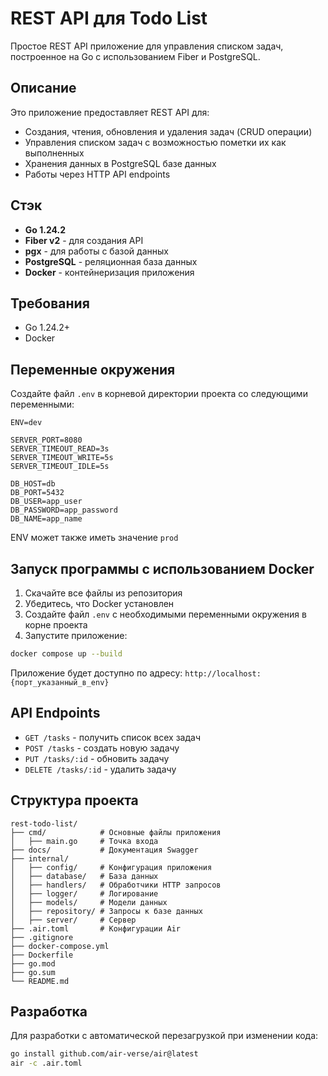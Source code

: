 # REST API для Todo List

Простое REST API приложение для управления списком задач, построенное на Go с использованием Fiber и PostgreSQL.

## Описание

Это приложение предоставляет REST API для:

- Создания, чтения, обновления и удаления задач (CRUD операции)
- Управления списком задач с возможностью пометки их как выполненных
- Хранения данных в PostgreSQL базе данных
- Работы через HTTP API endpoints

## Стэк

- **Go 1.24.2**
- **Fiber v2** - для создания API
- **pgx** - для работы с базой данных
- **PostgreSQL** - реляционная база данных
- **Docker** - контейнеризация приложения

## Требования

- Go 1.24.2+
- Docker

## Переменные окружения

Создайте файл `.env` в корневой директории проекта со следующими переменными:

```env
ENV=dev

SERVER_PORT=8080
SERVER_TIMEOUT_READ=3s
SERVER_TIMEOUT_WRITE=5s
SERVER_TIMEOUT_IDLE=5s

DB_HOST=db
DB_PORT=5432
DB_USER=app_user
DB_PASSWORD=app_password
DB_NAME=app_name

```

ENV может также иметь значение ```prod```

## Запуск программы c использованием Docker

1. Скачайте все файлы из репозитория
2. Убедитесь, что Docker установлен
3. Создайте файл `.env` с необходимыми переменными окружения в корне проекта
4. Запустите приложение:

```bash
docker compose up --build
```

Приложение будет доступно по адресу: `http://localhost:{порт_указанный_в_env}`

## API Endpoints

- `GET /tasks` - получить список всех задач
- `POST /tasks` - создать новую задачу
- `PUT /tasks/:id` - обновить задачу
- `DELETE /tasks/:id` - удалить задачу

## Структура проекта

```
rest-todo-list/
├── cmd/            # Основные файлы приложения
│   ├── main.go     # Точка входа
├── docs/           # Документация Swagger
├── internal/
│   ├── config/     # Конфигурация приложения
│   ├── database/   # База данных
│   ├── handlers/   # Обработчики HTTP запросов
│   ├── logger/     # Логирование
│   ├── models/     # Модели данных
│   ├── repository/ # Запросы к базе данных
│   ├── server/     # Сервер
├── .air.toml       # Конфигурации Air
├── .gitignore
├── docker-compose.yml
├── Dockerfile
├── go.mod
├── go.sum
└── README.md
```

## Разработка

Для разработки с автоматической перезагрузкой при изменении кода:

```bash
go install github.com/air-verse/air@latest
air -c .air.toml
```
